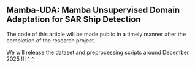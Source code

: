 ## Mamba-UDA: Mamba Unsupervised Domain Adaptation for SAR Ship Detection


The code of this article will be made public in a timely manner after the completion of the research project.

We will release the dataset and preprocessing scripts around December 2025 !!! ^_^
